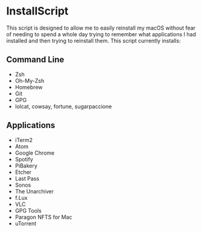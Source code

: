 # InstallScript

This script is designed to allow me to easily reinstall my macOS without fear of needing to spend a whole day trying to remember what applications I had installed and then trying to reinstall them. This script currently installs:

## Command Line
- Zsh
- Oh-My-Zsh
- Homebrew
- Git
- GPG
- lolcat, cowsay, fortune, sugarpaccione

## Applications
- iTerm2
- Atom
- Google Chrome
- Spotify
- PiBakery
- Etcher
- Last Pass
- Sonos
- The Unarchiver
- f.Lux
- VLC
- GPG Tools
- Paragon NFTS for Mac
- uTorrent 
